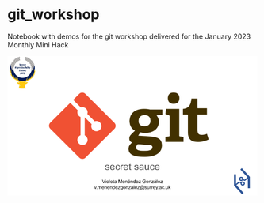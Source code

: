 # git_workshop
Notebook with demos for the git workshop delivered for the January 2023 Monthly Mini Hack

![gitworkshop](images/git_slide.png)
